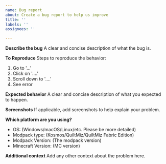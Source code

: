 ```yaml
---
name: Bug report
about: Create a bug report to help us improve
title: ''
labels: ''
assignees: ''

---
```


<!--- Note: Please use [mc.logs](https://mclo.gs) for crash report or your full logs. Any attachment which includes sensitive information will be immediately removed. --->
<!--- Note #2: Any modpack with your own addition/removal will be unsupported and will be immediately rejected. Please ensure nothing was changed on our list of mods. --->

**Describe the bug**
A clear and concise description of what the bug is.

**To Reproduce**
Steps to reproduce the behavior:
1. Go to '...'
2. Click on '....'
3. Scroll down to '....'
4. See error

**Expected behavior**
A clear and concise description of what you expected to happen.

**Screenshots**
If applicable, add screenshots to help explain your problem.

**Which platform are you using?**
 - OS: (Windows/macOS/Linux/etc. Please be more detailed)
 - Modpack type: (Kosmos/QuiltMiz/QuiltMiz Fabric Edition)
 - Modpack Version: (The modpack version)
 - Minecraft Version: (MC version)

**Additional context**
Add any other context about the problem here.

